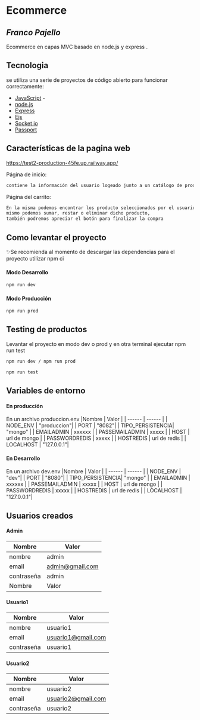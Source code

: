 # Ecommerce
## _Franco Pajello_
Ecommerce en capas MVC basado en node.js y express .
## Tecnologia
se utiliza una serie de proyectos de código abierto para funcionar correctamente:
- [JavaScript] -
- [node.js] 
- [Express] 
- [Ejs] 
- [Socket io] 
- [Passport] 
## Características de la pagina web
 https://test2-production-45fe.up.railway.app/

Página de inicio:

```sh
contiene la información del usuario logeado junto a un catálogo de productos que se pueden filtrar por categorías además de agregar el producto al carrito y comunicarse con soporte mediante un chat 
```

Página del carrito:

```sh
En la misma podemos encontrar los producto seleccionados por el usuario, al cual desde allí
mismo podemos sumar, restar o eliminar dicho producto,
también podremos apreciar el botón para finalizar la compra
```
## Como levantar el proyecto 
✨Se recomienda al momento de descargar las dependencias para el proyecto utilizar npm ci
#### Modo Desarrollo

```sh
npm run dev
```
#### Modo Producción

```sh
npm run prod
```
## Testing de productos 
Levantar el proyecto en modo dev o prod y en otra terminal ejecutar npm run test
```sh
npm run dev / npm run prod
```
```sh
npm run test
```
## Variables de entorno
#### En producción 
En un archivo produccion.env
|Nombre | Valor |
| ------ | ------ |
| NODE_ENV | "produccion"|
| PORT | "8082"|
| TIPO_PERSISTENCIA| "mongo" |
| EMAILADMIN | xxxxxx |
| PASSEMAILADMIN | xxxxx |
| HOST | url de mongo |
| PASSWORDREDIS | xxxxx |
| HOSTREDIS | url de redis |
| LOCALHOST | "127.0.0.1"|
#### En Desarrollo 
En un archivo dev.env
|Nombre | Valor |
| ------ | ------ |
| NODE_ENV | "dev"|
| PORT | "8080"|
| TIPO_PERSISTENCIA| "mongo" |
| EMAILADMIN | xxxxxx |
| PASSEMAILADMIN | xxxxx |
| HOST | url de mongo |
| PASSWORDREDIS | xxxxx |
| HOSTREDIS | url de redis |
| LOCALHOST | "127.0.0.1"|

## Usuarios creados
#### Admin
|Nombre | Valor |
| ------ | ------ |
| nombre | admin|
| email | admin@gmail.com|
| contraseña| admin |
|Nombre | Valor |
#### Usuario1
|Nombre | Valor |
| ------ | ------ |
| nombre | usuario1|
| email | usuario1@gmail.com|
| contraseña| usuario1 |
#### Usuario2
|Nombre | Valor |
| ------ | ------ |
| nombre | usuario2|
| email | usuario2@gmail.com|
| contraseña| usuario2 |

   [node.js]: <http://nodejs.org>
   [express]: <http://expressjs.com>
   [AngularJS]: <http://angularjs.org>
   [Ejs]: <https://github.com/mde/ejs>
   [JavaScript]: <https://developer.mozilla.org/en-US/docs/Web/JavaScript>
   [Passport]: <https://www.passportjs.org/docs/>
   [Socket io]: <https://socket.io/docs/v4/>